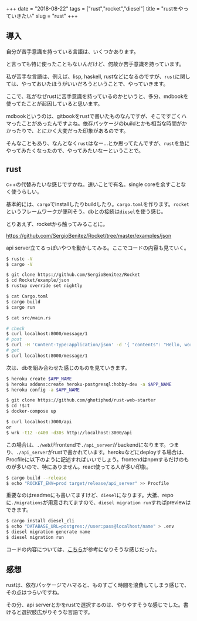+++
date = "2018-08-22"
tags = ["rust","rocket","diesel"]
title = "rustをやっていきたい"
slug = "rust"
+++

## 導入

自分が苦手意識を持っている言語は、いくつかあります。

と言っても特に使ったこともないんだけど、何故か苦手意識を持っています。

私が苦手な言語は、例えば、lisp, haskell, rustなどになるのですが、`rust`に関しては、やっておいたほうがいいだろうということで、やっていきます。

ここで、私がなぜrustに苦手意識を持っているのかというと、多分、mdbookを使ってたことが起因していると思います。

mdbookというのは、gitbookをrustで書いたものなんですが、そこですごくハマったことがあったんですよね。依存パッケージのbuildとかも相当な時間がかかったりで、とにかく大変だった印象があるのです。

そんなこともあり、なんとなく`rust`はなー...とか思ってたんですが、`rust`を急にやってみたくなったので、やってみたいなーということで。

## rust

c++の代替みたいな感じですかね。速いことで有名。single coreを余すことなく使うらしい。

基本的には、`cargo`でinstallしたりbuildしたり。`cargo.toml`を作ります。`rocket`というフレームワークが便利そう。dbとの接続は`diesel`を使う感じ。

とりあえず、rocketから触ってみることに。

https://github.com/SergioBenitez/Rocket/tree/master/examples/json

api server立てるっぽいやつを動かしてみる。ここでコードの内容も見ていく。

```sh
$ rustc -V
$ cargo -V

$ git clone https://github.com/SergioBenitez/Rocket
$ cd Rocket/example/json
$ rustup override set nightly

$ cat Cargo.toml
$ cargo build
$ cargo run

$ cat src/main.rs

# check
$ curl localhost:8000/message/1
# post
$ curl -H 'Content-Type:application/json' -d '{ "contents": "Hello, world!" }' localhost:8000/message/1
# get
$ curl localhost:8000/message/1
```

次は、dbを組み合わせた感じのものを見ていきます。

```sh
$ heroku create $APP_NAME
$ heroku addons:create heroku-postgresql:hobby-dev -a $APP_NAME
$ heroku config -a $APP_NAME

$ git clone https://github.com/ghotiphud/rust-web-starter
$ cd !$:t
$ docker-compose up

$ curl localhost:3000/api
or
$ wrk -t12 -c400 -d30s http://localhost:3000/api
```

この場合は、`./web`がfrontendで`./api_server`がbackendになります。つまり、`./api_server`がrustで書かれています。herokuなどにdeployする場合は、Procfileに以下のように記述すればいいでしょう。frontendはnpmするだけのものが多いので、特にありません。react使ってる人が多い印象。

```sh
$ cargo build --release
$ echo "ROCKET_ENV=prod target/release/api_server" >> Procfile
```

重要なのはreadmeにも書いてますけど、`diesel`になります。大抵、repoに`./migrations`が用意されてますので、`diesel migration run`すればpreviewはできます。

```sh
$ cargo install diesel_cli
$ echo "DATABASE_URL=postgres://user:pass@localhost/name" > .env
$ diesel migration generate name
$ diesel migration run
```

コードの内容については、[こちら](https://medium.com/p/1867308352d8/)が参考になりそうな感じだった。

## 感想

rustは、依存パッケージでハマると、ものすごく時間を浪費してしまう感じで、その点はつらいですね。

その分、api serverとかをrustで選択するのは、やりやすそうな感じでした。書けると選択肢広がりそうな言語です。

